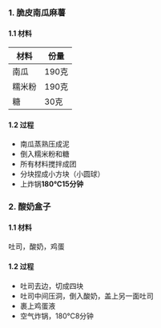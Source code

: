 

### 1. 脆皮南瓜麻薯

#### 1.1 材料

| 材料   | 份量  |
| ------ | ----- |
| 南瓜   | 190克 |
| 糯米粉 | 190克 |
| 糖     | 30克  |

#### 1.2 过程

- 南瓜蒸熟压成泥
- 倒入糯米粉和糖
- 所有材料搅拌成团
- 分块捏成小方块（小圆球）
- 上炸锅**180℃15分钟**



### 2. 酸奶盒子

#### 1.1 材料

吐司，酸奶，鸡蛋



#### 1.2 过程

- 吐司去边，切成四块
- 吐司中间压洞，倒入酸奶，盖上另一面吐司
- 裹上鸡蛋液
- 空气炸锅，180℃8分钟



